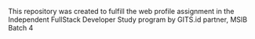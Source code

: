 This repository was created to fulfill the web profile assignment in the Independent FullStack Developer Study program by GITS.id partner, MSIB Batch 4